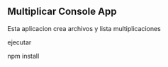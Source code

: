 
## Multiplicar Console App

Esta aplicacion crea archivos y lista multiplicaciones

ejecutar 

npm install
